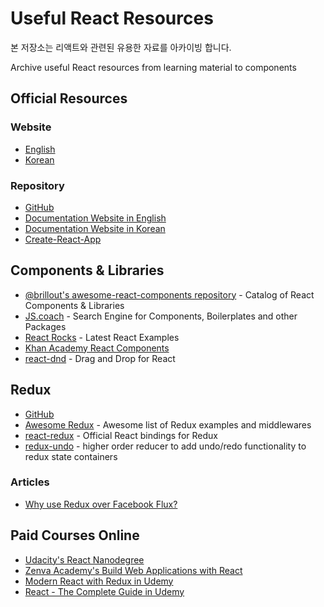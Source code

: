 # Useful React Resources

본 저장소는 리액트와 관련된 유용한 자료를 아카이빙 합니다.

Archive useful React resources from learning material to components

## Official Resources
### Website
- [English](https://reactjs.org/)
- [Korean](https://ko.reactjs.org/)
### Repository
- [GitHub](https://github.com/facebook/react)
- [Documentation Website in English](https://github.com/reactjs/reactjs.org)
- [Documentation Website in Korean](https://github.com/reactjs/ko.reactjs.org)
- [Create-React-App](https://github.com/facebook/create-react-app)


## Components & Libraries
- [@brillout's awesome-react-components repository](https://github.com/brillout/awesome-react-components) - Catalog of React Components & Libraries
- [JS.coach](https://js.coach/) - Search Engine for Components, Boilerplates and other Packages
- [React Rocks](https://react.rocks/) - Latest React Examples
- [Khan Academy React Components](https://github.com/Khan/react-components)
- [react-dnd](https://github.com/react-dnd/react-dnd) - Drag and Drop for React


## Redux
- [GitHub](https://github.com/reduxjs/redux)
- [Awesome Redux](https://github.com/xgrommx/awesome-redux) - Awesome list of Redux examples and middlewares
- [react-redux](https://github.com/reduxjs/react-redux) - Official React bindings for Redux
- [redux-undo](https://github.com/omnidan/redux-undo) - higher order reducer to add undo/redo functionality to redux state containers


### Articles
- [Why use Redux over Facebook Flux?](https://stackoverflow.com/questions/32461229/why-use-redux-over-facebook-flux/42952362)


## Paid Courses Online
- [Udacity's React Nanodegree](https://www.udacity.com/course/react-nanodegree--nd019)
- [Zenva Academy's Build Web Applications with React](https://academy.zenva.com/product/build-web-applications-with-react/)
- [Modern React with Redux in Udemy](https://www.udemy.com/react-redux/)
- [React - The Complete Guide in Udemy](https://www.udemy.com/react-the-complete-guide-incl-redux)
